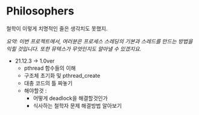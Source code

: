# **Philosophers**

철학이 이렇게 치명적인 줄은 생각치도 못했지.

_요약: 이번 프로젝트에서, 여러분은 프로세스 스레딩의 기본과 스레드를 만드는 방법을 익힐 것입니다. 또한 뮤텍스가 무엇인지도 알아낼 수 있겠지요._  
* 21.12.3 -> 1.0ver
	* pthread 함수들의 이해
	* 구조체 초기화 및 pthread_create
	* 대충 코드의 틀 짜놓기
	* 해야할것 :
		* 어떻게 deadlock을 해결할것인가
		* 식사하는 철학자 문제 해결방법 알아보기  
